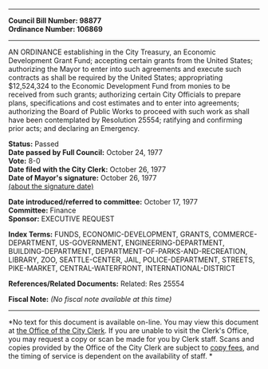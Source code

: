 * * * * *  
  
**Council Bill Number: [](#h0)[](#h2)98877**   
**Ordinance Number: 106869**  
  
* * * * *  
  
AN ORDINANCE establishing in the City Treasury, an Economic Development Grant Fund; accepting certain grants from the United States; authorizing the Mayor to enter into such agreements and execute such contracts as shall be required by the United States; appropriating $12,524,324 to the Economic Development Fund from monies to be received from such grants; authorizing certain City Officials to prepare plans, specifications and cost estimates and to enter into agreements; authorizing the Board of Public Works to proceed with such work as shall have been contemplated by Resolution 25554; ratifying and confirming prior acts; and declaring an Emergency.  
  
**Status:** Passed   
**Date passed by Full Council:** October 24, 1977   
**Vote:** 8-0   
**Date filed with the City Clerk:** October 26, 1977   
**Date of Mayor's signature:** October 26, 1977   
[(about the signature date)](/~public/approvaldate.htm)   
  
  
**Date introduced/referred to committee:** October 17, 1977   
**Committee:** Finance   
**Sponsor:** EXECUTIVE REQUEST   
  
**Index Terms:** FUNDS, ECONOMIC-DEVELOPMENT, GRANTS, COMMERCE-DEPARTMENT, US-GOVERNMENT, ENGINEERING-DEPARTMENT, BUILDING-DEPARTMENT, DEPARTMENT-OF-PARKS-AND-RECREATION, LIBRARY, ZOO, SEATTLE-CENTER, JAIL, POLICE-DEPARTMENT, STREETS, PIKE-MARKET, CENTRAL-WATERFRONT, INTERNATIONAL-DISTRICT  
  
**References/Related Documents:** Related: Res 25554  
  
**Fiscal Note:** *(No fiscal note available at this time)*  
  
* * * * *  
  
*No text for this document is available on-line. You may view this document at [the Office of the City Clerk](http://www.seattle.gov/leg/clerk/contactUs.htm). If you are unable to visit the Clerk's Office, you may request a copy or scan be made for you by Clerk staff. Scans and copies provided by the Office of the City Clerk are subject to [copy fees](http://clerk.seattle.gov/~public/clerkfees.htm), and the timing of service is dependent on the availability of staff. *  
  
  

